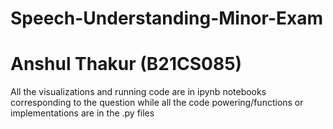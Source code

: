 # Speech-Understanding-Minor-Exam
# Anshul Thakur (B21CS085)

All the visualizations and running code are in ipynb notebooks corresponding to the question while all the code powering/functions or implementations are in the .py files
